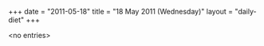 +++
date = "2011-05-18"
title = "18 May 2011 (Wednesday)"
layout = "daily-diet"
+++


\<no entries\>
